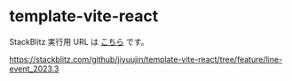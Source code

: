 # template-vite-react

StackBlitz 実行用 URL は [こちら](https://stackblitz.com/github/jiyuujin/template-vite-react/tree/feature/line-event_2023.3) です。

https://stackblitz.com/github/jiyuujin/template-vite-react/tree/feature/line-event_2023.3
